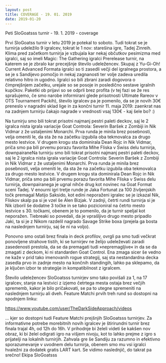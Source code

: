 ```yaml
---
layout: post
title: COVERAGE - 19. 01. 2019
date: 2019-01-20
---
```

Peti SloGoatsss turnir - 19. 1. 2019 - coverage

Prvi SloGoatss turnir v letu 2019 je potekal to soboto. Tudi tokrat se je turnirja udeležilo 9 igralcev, tokrat le 1 nov: starešina igre, Tadej Zinreih. Klima pred začetkom turnirja je vzbujala kar nekaj občutkov pesimizma med igralci, saj so imeli Magic: The Gathering igralci Prerelease turnir, na katerem se je zbralo kar precejšnje število udeležencev. Skupaj z Yu-Gi-Oh! Current Advanced Formata igralci so ti zasedli večji del igralnega prostora, a se je s Sandijevo pomočjo in nekaj zagnanosti ter volje zadeva uredila relativno hitro in ugodno. Igralci so bili zbrani zaradi dogovora o čimprejšnjem začetku, urejale so se posoje in posledično sestave igralnih kupčkov. Paketki ob prijavi so se odprli brez profita (v tej fazi se že res sprašujemo, če smo narobe informirani glede prisotnosti Ultimate Rareov v OTS Tournament Packih), število igralcev pa je pomenilo, da se je novih 30€ preneslo v nagradni sklad lige in za končni turnir 11. maja 2019: zaenkrat nas na zadnjem turnirju čakajo nagrade v vrednosti vsaj 130€ - kaj šele bo? :)

Na turnirju smo bili tokrat prisotni najmanj pestri paleti deckov, saj le 2 igralca nista igrala variacije Goat Controla: Severin Baršek z Zombiji in Nik Vidmar z že ustaljenimi Monarchi. Prva runda je minila brez posebnosti, velja omeniti le, da sta že na začetku izgubila oba tekmovalca za drugo mesto lestvice. V drugem krogu sta dominirala Dean Rojc in Nik Vidmar, priča smo pa bili prvemu porazu favorita Mihe Fliska v Swiss delu turnirja, downpairane<span id="anchor"></span>Na turnirju smo bili tokrat prisotni najmanj pestri paleti deckov, saj le 2 igralca nista igrala variacije Goat Controla: Severin Baršek z Zombiji in Nik Vidmar z že ustaljenimi Monarchi. Prva runda je minila brez posebnosti, velja omeniti le, da sta že na začetku izgubila oba tekmovalca za drugo mesto lestvice. V drugem krogu sta dominirala Dean Rojc in Nik Vidmar, priča smo pa bili prvemu porazu favorita Mihe Fliska v Swiss delu turnirja, downpairanega je ugnal nihče drug kot novinec na Goat Format sceni Tadej. V enourni igri tretje runde je Jaka Fortunat za 100 življenjskih točk premagal Matijo Saksido, kot edini neporaženi igralec se je izkazal Nik, Fliskov skalp pa si je vzel še Alen Bizjak. V zadnji, četrti rundi turnirja si je Nik izboril še dodatne 3 točke in se tako pozicioniral na četrto mesto lestvice s 30. točkami, obenem je to pomenilo, da je turnir speljal kot neporažen. Tiebreaki so povedali, da je vprašljivo drugo mesto pripadlo Jaki, ta si je z Nikom razdelil nagrado Savage Strike boxa (prejela ga bosta na naslednjem turnirju, saj še ni na voljo).

Ponovno smo ostali brez finala in deck profilov, ovrgli pa smo tudi večkrat ponovljene strahove tistih, ki se turnirjev ne želijo udeleževati zaradi zasedenosti prestola, da se da premagati tudi »nepremagljive« in da se da zmagati z deckom, ki ni standarden Goat Control. Ena zmaga sicer še vedno ne kaže v prid tako imenovanih rogue strategij, saj sta nestandardna decka zasedla prvo in zadnje mesto na končnih standingih, lahko pa sklepamo, da je ključen izbor te strategije in kompatibilnost z igralcem.

Število udeležencev SloGoatsss turnirjev smo tako povišali za 1, na 17 igralcev, stanje na lestvici z izjemo četrtega mesta ostaja brez večjih sprememb, kakor je bilo pričakovati, se pa to utegne spremeniti na naslednjem turnirju ali dveh. Feature Matchi prvih treh rund so dostopni na spodnjem linku:

https://www.youtube.com/user/TheDarkSideApproach/videos

… kjer so dostopni tudi Feature Matchi prejšnjih SloGoatsss turnirjev. Za informativne potrebe morebitnih novih igralcev je štirirundni turnir brez finala trajal 4h, od 12h do 16h. V prihodnje bi želeli videti še kakšen nov obraz, ki bi želel odigrati igro na višjem nivoju, kot to lahko prejme z igro s prijatelji na lokalnih turnirjih. Zahvala gre še Sandiju za razumno in efektivno sporazumevanje v uvodnem delu turnirja, obenem smo mu vsi igralci hvaležni za dodatek gratis LART kart.
Se vidimo naslednjič, do takrat pa srečno!
Ekipa SloGoatsss
